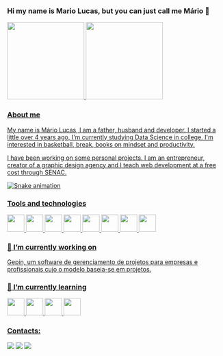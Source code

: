 ### Hi my name is Mario Lucas, but you can just call me Mário 👋

<div>
<a href="https://github.com/mariolucasdev">
<img height="180em" src="https://github-readme-stats.vercel.app/api/top-langs/?username=mariolucasdev&layout=compact&langs_count=7&theme=dracula"/>
<img height="180em" src="https://github-readme-stats.vercel.app/api?username=mariolucasdev&show_icons=true&theme=dracula&include_all_commits=true&count_private=true"/>
</div>

### About me
My name is Mário Lucas, I am a father, husband
and developer.
I started a little over 4 years ago, I'm currently studying Data Science in college. I'm interested in basketball, break, books on mindset and productivity.

I have been working on some personal projects. I am an entrepreneur, creator of a graphic design agency and I teach web development at a free cost through SENAC.

![Snake animation](https://github.com/mariolucasdev/mariolucasdev/blob/output/github-contribution-grid-snake.svg)

### Tools and technologies

<img src="https://cdn.jsdelivr.net/gh/devicons/devicon/icons/git/git-original.svg" width="40" height="40"/>  <img src="https://cdn.jsdelivr.net/gh/devicons/devicon/icons/php/php-plain.svg" width="40" height="40"/>  <img src="https://cdn.jsdelivr.net/gh/devicons/devicon/icons/javascript/javascript-plain.svg" width="40" height="40"/>  <img src="https://cdn.jsdelivr.net/gh/devicons/devicon/icons/mysql/mysql-original-wordmark.svg" width="40" height="40"/>  <img src="https://cdn.jsdelivr.net/gh/devicons/devicon/icons/codeigniter/codeigniter-plain.svg" width="40" height="40"/>  <img src="https://cdn.jsdelivr.net/gh/devicons/devicon/icons/react/react-original.svg" width="40" height="40"/>  <img src="https://cdn.jsdelivr.net/gh/devicons/devicon/icons/bootstrap/bootstrap-original.svg" width="40" height="40"/>  <img src="https://cdn.jsdelivr.net/gh/devicons/devicon/icons/github/github-original.svg" width="40" height="40"/>

### 🔭 I’m currently working on

Gepin, um software de gerenciamento de projetos para  empresas e profissionais cujo o modelo baseia-se em projetos. 

### 🌱 I’m currently learning

<img src="https://cdn.jsdelivr.net/gh/devicons/devicon/icons/r/r-original.svg" width="40" height="40"/>  <img src="https://cdn.jsdelivr.net/gh/devicons/devicon/icons/circleci/circleci-plain.svg" width="40" height="40"/>  <img src="https://cdn.jsdelivr.net/gh/devicons/devicon/icons/kubernetes/kubernetes-plain.svg" width="40" height="40"/>  <img src="https://cdn.jsdelivr.net/gh/devicons/devicon/icons/docker/docker-plain.svg" width="40" height="40"/>

### Contacts:

<div>
<!-- <a href="https://www.youtube.com/seu-canal-youtube-aqui" target="_blank"><img src="https://img.shields.io/badge/YouTube-FF0000?style=for-the-badge&logo=youtube&logoColor=white" target="_blank"></a> -->
<a href="https://instagram.com/mariolucasof" target="_blank"><img src="https://img.shields.io/badge/-Instagram-%23E4405F?style=for-the-badge&logo=instagram&logoColor=white" target="_blank"></a>
<a href = "mailto:mariolucasdev@gmail.com"><img src="https://img.shields.io/badge/Gmail-D14836?style=for-the-badge&logo=gmail&logoColor=white" target="_blank"></a>
<a href="https://www.linkedin.com/in/mário-lucas-65b369106" target="_blank"><img src="https://img.shields.io/badge/-LinkedIn-%230077B5?style=for-the-badge&logo=linkedin&logoColor=white" target="_blank"></a>   
</div>


<!--
**mariolucasdev/mariolucasdev** is a ✨ _special_ ✨ repository because its `README.md` (this file) appears on your GitHub profile.

Here are some ideas to get you started:

- 🔭 I’m currently working on ...
- 🌱 I’m currently learning ...
- 👯 I’m looking to collaborate on ...
- 🤔 I’m looking for help with ...
- 💬 Ask me about ...
- 📫 How to reach me: ...
- 😄 Pronouns: ...
- ⚡ Fun fact: ...
-->
